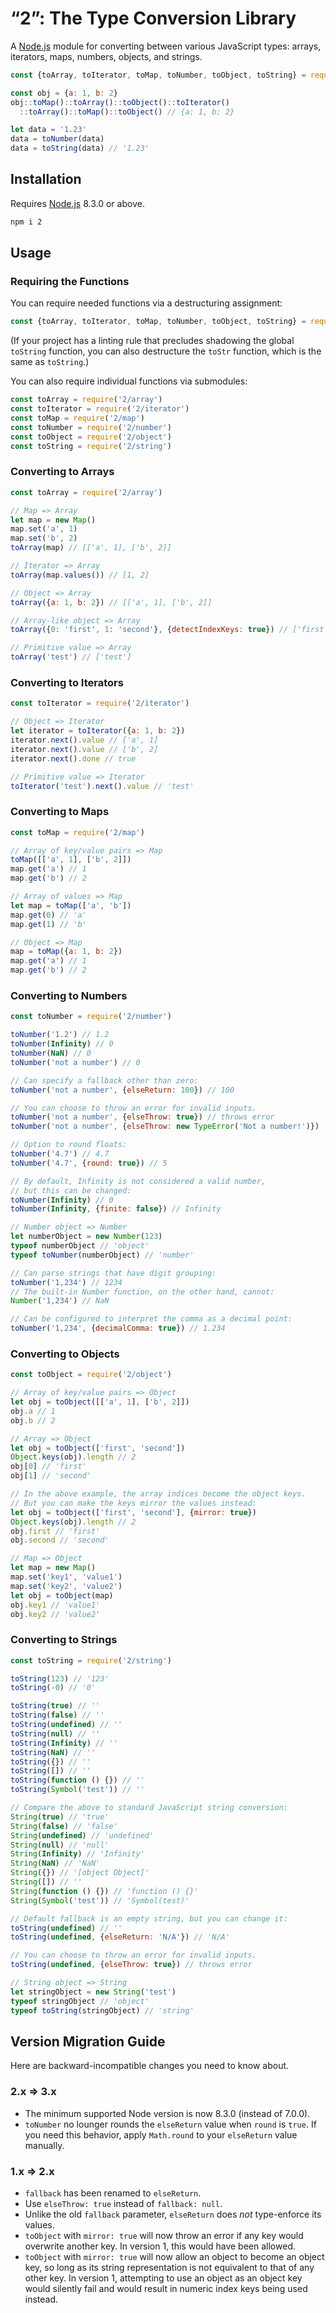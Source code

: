# “2”: The Type Conversion Library

A [Node.js](https://nodejs.org/) module for converting between various JavaScript types: arrays, iterators, maps, numbers, objects, and strings.

```javascript
const {toArray, toIterator, toMap, toNumber, toObject, toString} = require('2')

const obj = {a: 1, b: 2}
obj::toMap()::toArray()::toObject()::toIterator()
  ::toArray()::toMap()::toObject() // {a: 1, b: 2}

let data = '1.23'
data = toNumber(data)
data = toString(data) // '1.23'
```

## Installation

Requires [Node.js](https://nodejs.org/) 8.3.0 or above.

```bash
npm i 2
```

## Usage

### Requiring the Functions

You can require needed functions via a destructuring assignment:

```javascript
const {toArray, toIterator, toMap, toNumber, toObject, toString} = require('2')
```

(If your project has a linting rule that precludes shadowing the global `toString` function, you can also destructure the `toStr` function, which is the same as `toString`.)

You can also require individual functions via submodules:

```javascript
const toArray = require('2/array')
const toIterator = require('2/iterator')
const toMap = require('2/map')
const toNumber = require('2/number')
const toObject = require('2/object')
const toString = require('2/string')
```

### Converting to Arrays
```javascript
const toArray = require('2/array')

// Map => Array
let map = new Map()
map.set('a', 1)
map.set('b', 2)
toArray(map) // [['a', 1], ['b', 2]]

// Iterator => Array
toArray(map.values()) // [1, 2]

// Object => Array
toArray({a: 1, b: 2}) // [['a', 1], ['b', 2]]

// Array-like object => Array
toArray({0: 'first', 1: 'second'}, {detectIndexKeys: true}) // ['first', 'second']

// Primitive value => Array
toArray('test') // ['test']
```

### Converting to Iterators
```javascript
const toIterator = require('2/iterator')

// Object => Iterator
let iterator = toIterator({a: 1, b: 2})
iterator.next().value // ['a', 1]
iterator.next().value // ['b', 2]
iterator.next().done // true

// Primitive value => Iterator
toIterator('test').next().value // 'test'
```

### Converting to Maps
```javascript
const toMap = require('2/map')

// Array of key/value pairs => Map
toMap([['a', 1], ['b', 2]])
map.get('a') // 1
map.get('b') // 2

// Array of values => Map
let map = toMap(['a', 'b'])
map.get(0) // 'a'
map.get(1) // 'b'

// Object => Map
map = toMap({a: 1, b: 2})
map.get('a') // 1
map.get('b') // 2
```

### Converting to Numbers
```javascript
const toNumber = require('2/number')

toNumber('1.2') // 1.2
toNumber(Infinity) // 0
toNumber(NaN) // 0
toNumber('not a number') // 0

// Can specify a fallback other than zero:
toNumber('not a number', {elseReturn: 100}) // 100

// You can choose to throw an error for invalid inputs.
toNumber('not a number', {elseThrow: true}) // throws error
toNumber('not a number', {elseThrow: new TypeError('Not a number!')})

// Option to round floats:
toNumber('4.7') // 4.7
toNumber('4.7', {round: true}) // 5

// By default, Infinity is not considered a valid number,
// but this can be changed:
toNumber(Infinity) // 0
toNumber(Infinity, {finite: false}) // Infinity

// Number object => Number
let numberObject = new Number(123)
typeof numberObject // 'object'
typeof toNumber(numberObject) // 'number'

// Can parse strings that have digit grouping:
toNumber('1,234') // 1234
// The built-in Number function, on the other hand, cannot:
Number('1,234') // NaN

// Can be configured to interpret the comma as a decimal point:
toNumber('1,234', {decimalComma: true}) // 1.234
```

### Converting to Objects
```javascript
const toObject = require('2/object')

// Array of key/value pairs => Object
let obj = toObject([['a', 1], ['b', 2]])
obj.a // 1
obj.b // 2

// Array => Object
let obj = toObject(['first', 'second'])
Object.keys(obj).length // 2
obj[0] // 'first'
obj[1] // 'second'

// In the above example, the array indices become the object keys.
// But you can make the keys mirror the values instead:
let obj = toObject(['first', 'second'], {mirror: true})
Object.keys(obj).length // 2
obj.first // 'first'
obj.second // 'second'

// Map => Object
let map = new Map()
map.set('key1', 'value1')
map.set('key2', 'value2')
let obj = toObject(map)
obj.key1 // 'value1'
obj.key2 // 'value2'
```

### Converting to Strings
```javascript
const toString = require('2/string')

toString(123) // '123'
toString(-0) // '0'

toString(true) // ''
toString(false) // ''
toString(undefined) // ''
toString(null) // ''
toString(Infinity) // ''
toString(NaN) // ''
toString({}) // ''
toString([]) // ''
toString(function () {}) // ''
toString(Symbol('test')) // ''

// Compare the above to standard JavaScript string conversion:
String(true) // 'true'
String(false) // 'false'
String(undefined) // 'undefined'
String(null) // 'null'
String(Infinity) // 'Infinity'
String(NaN) // 'NaN'
String({}) // '[object Object]'
String([]) // ''
String(function () {}) // 'function () {}'
String(Symbol('test')) // 'Symbol(test)'

// Default fallback is an empty string, but you can change it:
toString(undefined) // ''
toString(undefined, {elseReturn: 'N/A'}) // 'N/A'

// You can choose to throw an error for invalid inputs.
toString(undefined, {elseThrow: true}) // throws error

// String object => String
let stringObject = new String('test')
typeof stringObject // 'object'
typeof toString(stringObject) // 'string'
```

## Version Migration Guide

Here are backward-incompatible changes you need to know about.

### 2.x ⇒ 3.x

* The minimum supported Node version is now 8.3.0 (instead of 7.0.0).
* `toNumber` no lounger rounds the `elseReturn` value when `round` is `true`. If you need this behavior, apply `Math.round` to your `elseReturn` value manually.

### 1.x ⇒ 2.x

* `fallback` has been renamed to `elseReturn`.
* Use `elseThrow: true` instead of `fallback: null`.
* Unlike the old `fallback` parameter, `elseReturn` does _not_ type-enforce its values.
* `toObject` with `mirror: true` will now throw an error if any key would overwrite another key. In version 1, this would have been allowed.
* `toObject` with `mirror: true` will now allow an object to become an object key, so long as its string representation is not equivalent to that of any other key. In version 1, attempting to use an object as an object key would silently fail and would result in numeric index keys being used instead.

